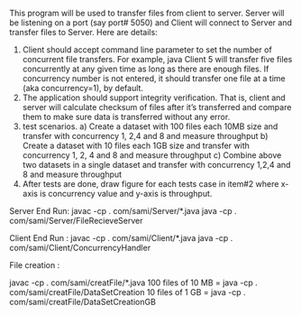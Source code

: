 This program will be used to transfer files from client to server. Server will be listening on a port (say port# 5050) and Client will connect to Server and transfer files to Server. Here are details:
  1. Client should accept command line parameter to set the number of concurrent file transfers. For example, java Client 5 will transfer five files concurrently at any given time      as long as there are enough files.  If concurrency number is not entered, it should transfer one file at a time (aka concurrency=1), by default.
  2. The application should support integrity verification. That is, client and server will calculate checksum of files after it’s transferred and compare them to make sure            data is transferred without any error.
  3. test scenarios.
      a) Create a dataset with 100 files each 10MB size and transfer with concurrency 1, 2,4 and 8 and measure throughput
      b) Create a dataset with 10 files each 1GB size and transfer with concurrency 1, 2, 4 and 8 and measure throughput
      c) Combine above two datasets in a single dataset and transfer with concurrency 1,2,4 and 8 and measure throughput
  4. After tests are done, draw figure for each tests case in item#2 where x-axis is concurrency value and y-axis is throughput.
  
  


Server End Run: 
javac -cp . com/sami/Server/*.java
java -cp . com/sami/Server/FileRecieveServer


Client End Run : 
javac -cp . com/sami/Client/*.java
java -cp . com/sami/Client/ConcurrencyHandler

File creation :


javac -cp . com/sami/creatFile/*.java
100 files of 10 MB = java -cp . com/sami/creatFile/DataSetCreation
10 files of 1 GB = java -cp . com/sami/creatFile/DataSetCreationGB
